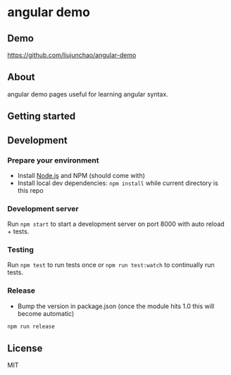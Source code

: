 # angular demo

## Demo

https://github.com/liujunchao/angular-demo


## About

angular demo pages useful for learning angular syntax.

## Getting started

## Development

### Prepare your environment

- Install [Node.js](http://nodejs.org/) and NPM (should come with)
- Install local dev dependencies: `npm install` while current directory is this repo

### Development server

Run `npm start` to start a development server on port 8000 with auto reload + tests.

### Testing

Run `npm test` to run tests once or `npm run test:watch` to continually run tests.

### Release

- Bump the version in package.json (once the module hits 1.0 this will become automatic)

```bash
npm run release
```

## License

MIT
